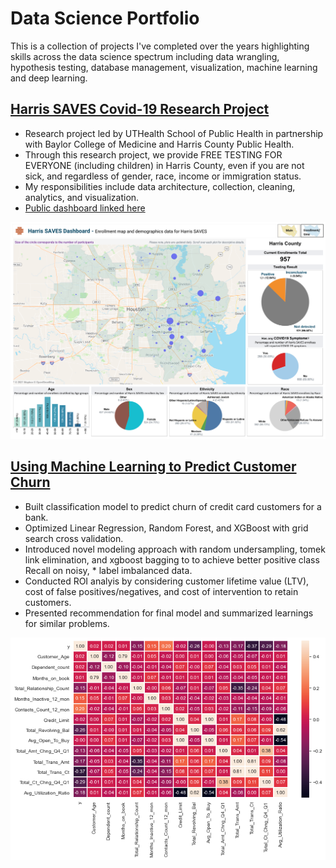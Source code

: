 # Data Science Portfolio
This is a collection of projects I've completed over the years highlighting skills across the data science spectrum including data wrangling, hypothesis testing, database management, visualization, machine learning and deep learning. 


## [Harris SAVES Covid-19 Research Project](https://harrissaves.org/)
* Research project led by UTHealth School of Public Health in partnership with Baylor College of Medicine and Harris County Public Health.
* Through this research project, we provide FREE TESTING FOR EVERYONE (including children) in Harris County, even if you are not sick, and regardless of gender, race, income or immigration status.
* My responsibilities include data architecture, collection, cleaning, analytics, and visualization.
* [Public dashboard linked here](https://sph.uth.edu/projects/harris-saves/dashboard)

![harris dashboard](/images/Dashboard-main.png)



## [Using Machine Learning to Predict Customer Churn](https://github.com/bdbacik/Predicting-Customer-Churn)
* Built classification model to predict churn of credit card customers for a bank.
* Optimized Linear Regression, Random Forest, and XGBoost with grid search cross validation.
* Introduced novel modeling approach with random undersampling, tomek link elimination, and xgboost bagging to to achieve better positive class Recall on noisy, * label imbalanced data.
* Conducted ROI analyis by considering customer lifetime value (LTV), cost of false positives/negatives, and cost of intervention to retain customers.
* Presented recommendation for final model and summarized learnings for similar problems.

![correlation heatmap](/images/corr_heatmap.png)
